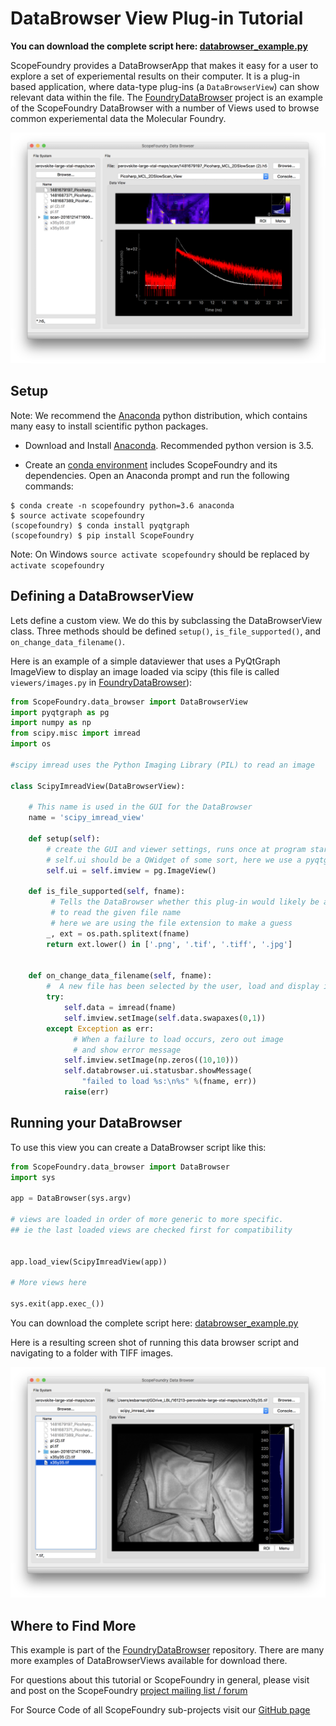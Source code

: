 # DataBrowser View Plug-in Tutorial

[FoundryDataBrowser]: https://github.com/ScopeFoundry/FoundryDataBrowser

<b>You can download the complete script here: [databrowser_example.py](databrowse_example_py.md)</b>

ScopeFoundry provides a DataBrowserApp that makes it easy for a user to explore a set of experiemental results on their computer. It is a plug-in based application, where data-type plug-ins (a `DataBrowserView`) can show relevant data within the file. The [FoundryDataBrowser] project is an example of the ScopeFoundry DataBrowser with a number of Views used to browse common experiemental data the Molecular Foundry.

![ Image of the DataBrower ](databrowse_1.png)



## Setup

[anaconda_dl]: https://www.continuum.io/downloads

Note: We recommend the [Anaconda][anaconda_dl] python distribution, which contains many easy to install scientific python packages.


* Download and Install [Anaconda][anaconda_dl]. Recommended python version is 3.5.

* Create an [conda environment](http://conda.pydata.org/docs/using/envs.html) includes ScopeFoundry and its dependencies. Open an Anaconda prompt and run the following commands:

```
$ conda create -n scopefoundry python=3.6 anaconda
$ source activate scopefoundry 
(scopefoundry) $ conda install pyqtgraph
(scopefoundry) $ pip install ScopeFoundry
```	

Note: On Windows `source activate scopefoundry` should be replaced by `activate scopefoundry`


## Defining a DataBrowserView



Lets define a custom view. We do this by subclassing the DataBrowserView class. Three methods should be defined `setup()`, `is_file_supported()`, and `on_change_data_filename()`.

Here is an example of a simple dataviewer that uses a PyQtGraph ImageView to display an image loaded via scipy (this file is called `viewers/images.py`
in [FoundryDataBrowser][FoundryDataBrowser]):

```python
from ScopeFoundry.data_browser import DataBrowserView
import pyqtgraph as pg
import numpy as np
from scipy.misc import imread
import os

#scipy imread uses the Python Imaging Library (PIL) to read an image

class ScipyImreadView(DataBrowserView):

    # This name is used in the GUI for the DataBrowser
    name = 'scipy_imread_view'
    
    def setup(self):
        # create the GUI and viewer settings, runs once at program start up
        # self.ui should be a QWidget of some sort, here we use a pyqtgraph ImageView
        self.ui = self.imview = pg.ImageView()

    def is_file_supported(self, fname):
    	 # Tells the DataBrowser whether this plug-in would likely be able
    	 # to read the given file name
    	 # here we are using the file extension to make a guess
        _, ext = os.path.splitext(fname)
        return ext.lower() in ['.png', '.tif', '.tiff', '.jpg']

        
    def on_change_data_filename(self, fname):
        #  A new file has been selected by the user, load and display it
        try:
            self.data = imread(fname)
            self.imview.setImage(self.data.swapaxes(0,1))
        except Exception as err:
        	  # When a failure to load occurs, zero out image
        	  # and show error message
            self.imview.setImage(np.zeros((10,10)))
            self.databrowser.ui.statusbar.showMessage(
            	"failed to load %s:\n%s" %(fname, err))
            raise(err)
```

## Running your DataBrowser

To use this view you can create a DataBrowser script like this:

```python
from ScopeFoundry.data_browser import DataBrowser
import sys

app = DataBrowser(sys.argv)

# views are loaded in order of more generic to more specific.
## ie the last loaded views are checked first for compatibility


app.load_view(ScipyImreadView(app))
    
# More views here

sys.exit(app.exec_())
```

You can download the complete script here: [databrowser_example.py](databrowse_example_py.md)


Here is a resulting screen shot of running this data browser script and navigating to a folder with TIFF images.

![ Image of the DataBrower ](databrowse_2.png)


## Where to Find More

This example is part of the [FoundryDataBrowser] repository. There are many more examples of DataBrowserViews available for download there.

For questions about this tutorial or ScopeFoundry in general, please visit and post on the ScopeFoundry [project mailing list / forum](https://groups.google.com/forum/#!forum/scopefoundry)

For Source Code of all ScopeFoundry sub-projects visit our [GitHub page](https://github.com/scopefoundry/)